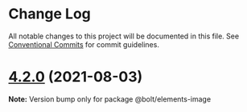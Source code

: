 # Change Log

All notable changes to this project will be documented in this file.
See [Conventional Commits](https://conventionalcommits.org) for commit guidelines.

# [4.2.0](https://github.com/bolt-design-system/bolt/tree/master/packages/elements/bolt-image/compare/v4.1.1...v4.2.0) (2021-08-03)

**Note:** Version bump only for package @bolt/elements-image
